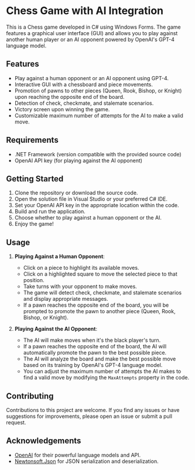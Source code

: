 # Chess Game with AI Integration

This is a Chess game developed in C# using Windows Forms. The game features a graphical user interface (GUI) and allows you to play against another human player or an AI opponent powered by OpenAI's GPT-4 language model.

## Features

- Play against a human opponent or an AI opponent using GPT-4.
- Interactive GUI with a chessboard and piece movements.
- Promotion of pawns to other pieces (Queen, Rook, Bishop, or Knight) upon reaching the opposite end of the board.
- Detection of check, checkmate, and stalemate scenarios.
- Victory screen upon winning the game.
- Customizable maximum number of attempts for the AI to make a valid move.

## Requirements

- .NET Framework (version compatible with the provided source code)
- OpenAI API key (for playing against the AI opponent)

## Getting Started

1. Clone the repository or download the source code.
2. Open the solution file in Visual Studio or your preferred C# IDE.
3. Set your OpenAI API key in the appropriate location within the code.
4. Build and run the application.
5. Choose whether to play against a human opponent or the AI.
6. Enjoy the game!

## Usage

1. **Playing Against a Human Opponent**:
   - Click on a piece to highlight its available moves.
   - Click on a highlighted square to move the selected piece to that position.
   - Take turns with your opponent to make moves.
   - The game will detect check, checkmate, and stalemate scenarios and display appropriate messages.
   - If a pawn reaches the opposite end of the board, you will be prompted to promote the pawn to another piece (Queen, Rook, Bishop, or Knight).

2. **Playing Against the AI Opponent**:
   - The AI will make moves when it's the black player's turn.
   - If a pawn reaches the opposite end of the board, the AI will automatically promote the pawn to the best possible piece.
   - The AI will analyze the board and make the best possible move based on its training by OpenAI's GPT-4 language model.
   - You can adjust the maximum number of attempts the AI makes to find a valid move by modifying the `MaxAttempts` property in the code.

## Contributing

Contributions to this project are welcome. If you find any issues or have suggestions for improvements, please open an issue or submit a pull request.

## Acknowledgements

- [OpenAI](https://www.openai.com/) for their powerful language models and API.
- [Newtonsoft.Json](https://www.newtonsoft.com/json) for JSON serialization and deserialization.
